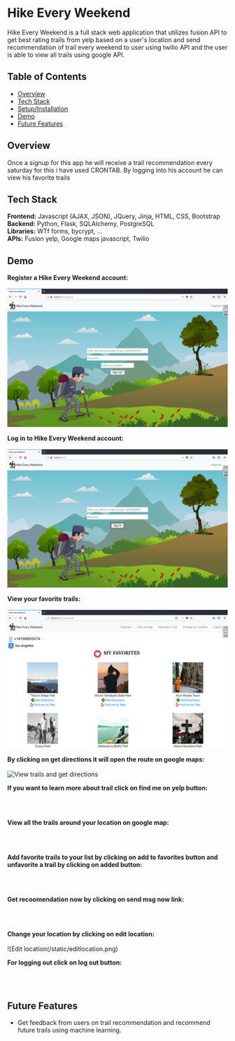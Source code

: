 # Hike Every Weekend

Hike Every Weekend is a full stack web application that utilizes fusion API to get best rating trails from yelp based on a user's location and send recommendation of trail every weekend to user using twilio API and the user is able to view all trails using google API.

## Table of Contents
* [Overview](#overview)<br/>
* [Tech Stack](#techstack)<br/>
* [Setup/Installation](#installation)<br/>
* [Demo](#demo)<br/>
* [Future Features](#features)

<a name="overview"/></a>
## Overview
Once a signup for this app he will receive a trail recommendation every saturday for this i have used CRONTAB.
By logging into his account he can view his favorite trails


<a name="techstack"/></a>
## Tech Stack
**Frontend:** Javascript (AJAX, JSON), JQuery, Jinja, HTML, CSS, Bootstrap</br>
**Backend:** Python, Flask, SQLAlchemy, PostgreSQL<br/>
**Libraries:** WTf forms, bycrypt, ...<br/>
**APIs:** Fusion yelp, Google maps javascript, Twilio <br/>



<a name="demo"/></a>
## Demo
**Register a Hike Every Weekend account:**
<br/><br/>
![Registration](/static/signup.png)
<br/>

**Log in to Hike Every Weekend account:**
<br/><br/>
![Login](/static/login.png)
<br/>

**View your favorite trails:**
<br/><br/>
![Favorites](/static/favorites.png)
<br/>

**By clicking on get directions it will open the route on google maps:**
<br/><br/>
![View trails and get directions]()
<br/>

**If you want to learn more about trail click on find me on yelp button:**
<br/><br/>

<br/>




**View all the trails around your location on google map:**
<br/><br/>

<br/>

**Add favorite trails to your list by clicking on add to favorites button and unfavorite a trail by clicking on added button:**
<br/><br/>

<br/>

**Get recoomendation now by clicking on send msg now link:**
<br/><br/>

<br/>


**Change your location by clicking on edit location:**
<br/><br/>
![Edit location(/static/editlocation.png)
<br/> 

**For logging out click on log out button:**
<br/><br/>

<br/>


<a name="Future features"/></a>
## Future Features
* Get feedback from users on trail recommendation and recommend future trails using machine learning.

